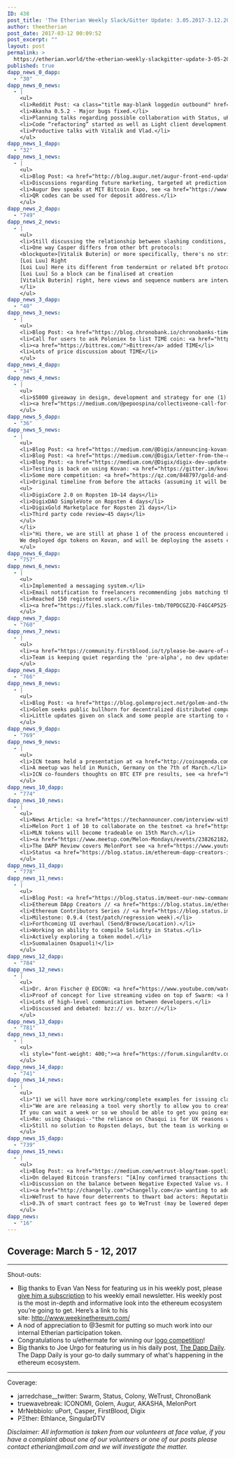 ```yaml
---
ID: 438
post_title: 'The Etherian Weekly Slack/Gitter Update: 3.05.2017-3.12.2017'
author: theetherian
post_date: 2017-03-12 00:09:52
post_excerpt: ""
layout: post
permalink: >
  https://etherian.world/the-etherian-weekly-slackgitter-update-3-05-2017-3-12-2017/
published: true
dapp_news_0_dapp:
  - "30"
dapp_news_0_news:
  - |
    <ul>
    <li>Reddit Post: <a class="title may-blank loggedin outbound" href="https://www.reddit.com/r/ethereum/comments/5yi0qm/akasha_newest_release_052_and_a_quick_update/">AKASHA newest release (0.5.2) and a quick update</a></li>
    <li>Akasha 0.5.2 - Major bugs fixed.</li>
    <li>Planning talks regarding possible collaboration with Status, uPort and SWARM.</li>
    <li>Code “refactoring” started as well as Light client development.</li>
    <li>Productive talks with Vitalik and Vlad.</li>
    </ul>
dapp_news_1_dapp:
  - "32"
dapp_news_1_news:
  - |
    <ul>
    <li>Blog Post: <a href="http://blog.augur.net/augur-front-end-update-march-8th/">AUGUR FRONT-END UPDATE – MARCH 8TH</a></li>
    <li>Discussions regarding future marketing, targeted at prediction market creators in hopes they will in turn promote their created markets.</li>
    <li>Augur Dev speaks at MIT Bitcoin Expo, see <a href="https://www.youtube.com/watch?v=sQDa5jSGFOk&amp;feature=youtu.be&amp;t=11825">video</a>.</li>
    <li>QR codes can be used for deposit address.</li>
    </ul>
dapp_news_2_dapp:
  - "749"
dapp_news_2_news:
  - |
    <ul>
    <li>Still discussing the relationship between slashing conditions, consensus, and finalization of blocks.</li>
    <li>One way Casper differs from other bft protocols:
    <blockquote>[Vitalik Buterin] or more specifically, there's no strict requirement for a block's parent to be finalized before that block can be created
    [Loi Luu] Right
    [Loi Luu] Here its different from tendermint or related bft protocols where the consensus messages can be transferred offline, and the block is only created if it has enough signatures
    [Loi Luu] So a block can be finalised at creation
    [Vitalik Buterin] right, here views and sequence numbers are interwoven</blockquote>
    </li>
    </ul>
dapp_news_3_dapp:
  - "40"
dapp_news_3_news:
  - |
    <ul>
    <li>Blog Post: <a href="https://blog.chronobank.io/chronobanks-time-launches-on-four-exchanges-71c2bb5c989a">ChronoBank’s TIME launches on four exchanges!</a></li>
    <li>Call for users to ask Poloniex to list TIME coin: <a href="https://poloniex.com/coinRequest">https://poloniex.com/coinRequest</a></li>
    <li><a href="https://bittrex.com/">Bittrex</a> added TIME</li>
    <li>Lots of price discussion about TIME</li>
    </ul>
dapp_news_4_dapp:
  - "34"
dapp_news_4_news:
  - |
    <ul>
    <li>$5000 giveaway in design, development and strategy for one (1) Social Change Organization. Any organization making the world a better place can apply. <a href="http://www.thegoodkind.co/launch-giveaway">http://www.thegoodkind.co/launch-giveaway</a></li>
    <li><a href="https://medium.com/@pepoospina/collectiveone-call-for-contributions-5f8918c854d7#.v5kdjxmqa">Call for contributors</a> to CollectiveOne: a method and platform to develop open, decentralized and collaborative projects: projects to which anyone can, potentially, contribute, and which are collectively owned and self-governed by their contributors in proportion to the value of their contributions. A prototype is already <a href="http://www.collectiveone.org/">online</a> with hopes to one day migrate to Colony and Ethereum.</li>
    </ul>
dapp_news_5_dapp:
  - "36"
dapp_news_5_news:
  - |
    <ul>
    <li>Blog Post: <a href="https://medium.com/@Digix/announcing-kovan-a-stable-ethereum-public-testnet-10ac7cb6c85f#.t3kad2xg9">Announcing Kovan — A Stable Ethereum Public Testnet</a></li>
    <li>Blog Post: <a href="https://medium.com/@Digix/letter-from-the-ceo-some-context-regarding-kovan-7b5121adb901#.chymbbfkc">Letter from the CEO — Some Context Regarding Kovan</a></li>
    <li>Blog Post: <a href="https://medium.com/@Digix/digix-dev-update-mar-10-2017-13a209e04649#.5ehanldfw">Digix Dev Update — Mar 10 2017</a></li>
    <li>Testing is back on using Kovan: <a href="https://gitter.im/kovan-testnet/faucet">here is a faucet for test-eth on Kovan</a></li>
    <li>Some more competition: <a href="https://qz.com/848797/gold-and-bitcoin-the-royal-mint-and-cme-group-are-launching-gold-on-a-blockchain/">Britain’s mint is trying to make gold act more like bitcoin</a></li>
    <li>Original timeline from before the attacks (assuming it will be the same now that we're on Kovan--h/t tonymc):
    <ul>
    <li>DigixCore 2.0 on Ropsten 10–14 days</li>
    <li>DigixDAO SimpleVote on Ropsten 4 days</li>
    <li>DigixGold Marketplace for Ropsten 21 days</li>
    <li>Third party code review~45 days</li>
    </ul>
    </li>
    <li>"Hi there, we are still at phase 1 of the process encountered a one week delay[.]
    We deployed dgx tokens on Kovan, and will be deploying the assets contract this week[.] We are still considering options but maker dev themselves seems to be a good choice to review our code as their contract architecture is solid, and have similar experiences like us while building out our smart contracts[.]"--kcchng</li>
    </ul>
dapp_news_6_dapp:
  - "757"
dapp_news_6_news:
  - |
    <ul>
    <li>Implemented a messaging system.</li>
    <li>Email notification to freelancers recommending jobs matching their skills.</li>
    <li>Reached 150 registered users.</li>
    <li><a href="https://files.slack.com/files-tmb/T0PDCGZJQ-F4GC4P525-208b017f35/20170311_223618_1024.png">First testing of Ethlance on Status (Mobile Ethereum)</a>.</li>
    </ul>
dapp_news_7_dapp:
  - "760"
dapp_news_7_news:
  - |
    <ul>
    <li><a href="https://community.firstblood.io/t/please-be-aware-of-recent-scam-attempt/382">There's a fake Auryn out there</a> (he's since been banned).</li>
    <li>Team is keeping quiet regarding the 'pre-alpha', no dev updates this week.</li>
    </ul>
dapp_news_8_dapp:
  - "766"
dapp_news_8_news:
  - |
    <ul>
    <li>Blog Post: <a href="https://blog.golemproject.net/golem-and-the-road-to-brass-990c6d210c8d#.axz8s3fzd">On the Road to Brass</a></li>
    <li>Golem seeks public bullhorn for decentralized distributed computing, see reddit <a href="https://www.reddit.com/r/ethereum/comments/5y0pxe/golem_seeks_public_bullhorn_for_decentralized/">post</a>.</li>
    <li>Little updates given on slack and some people are starting to complain.</li>
    </ul>
dapp_news_9_dapp:
  - "769"
dapp_news_9_news:
  - |
    <ul>
    <li>ICN teams held a presentation at <a href="http://coinagenda.com/">Coinagenda</a>.</li>
    <li>A meetup was held in Munich, Germany on the 7th of March.</li>
    <li>ICN co-founders thoughts on BTC ETF pre results, see <a href="http://www.nasdaq.com/article/to-be-or-not-to-be-that-is-the-big-bitcoin-question-cm758714">article</a>.</li>
    </ul>
dapp_news_10_dapp:
  - "774"
dapp_news_10_news:
  - |
    <ul>
    <li>News Article: <a href="https://techannouncer.com/interview-with-melon-token-launched-a-beta-of-the-software-running-on-an-ethereum-testnet/">Tech Announcer</a></li>
    <li>Melon Port 1 of 10 to collaborate on the testnet <a href="https://medium.com/@Digix/announcing-kovan-a-stable-ethereum-public-testnet-10ac7cb6c85f#.jo7218kkk">Kovan</a>.</li>
    <li>MLN tokens will become tradeable on 15th March.</li>
    <li><a href="https://www.meetup.com/Melon-Mondays/events/238262182/">Meetup</a> starting in London on 20th March, more meetups to come.</li>
    <li>The DAPP Review covers MelonPort see <a href="https://www.youtube.com/watch?v=mVwhRZTrH8k">video</a>.</li>
    <li>Status <a href="https://blog.status.im/ethereum-dapp-creators-issue-01-melonport-eff276233fb6#.3tahzbq00">interview</a>.</li>
    </ul>
dapp_news_11_dapp:
  - "778"
dapp_news_11_news:
  - |
    <ul>
    <li>Blog Post: <a href="https://blog.status.im/meet-our-new-command-designs-7b36388a6d75">Meet our new Command Designs!</a></li>
    <li>Ethereum DApp Creators // <a href="https://blog.status.im/ethereum-dapp-creators-issue-01-melonport-eff276233fb6">Issue #01 Melonport</a></li>
    <li>Ethereum Contributors Series // <a href="https://blog.status.im/ethereum-contributors-series-issue-01-47d557c5452a">Issue #01 ethereumNick</a></li>
    <li>Milestone: 0.9.4 (test/patch/regression week).</li>
    <li>Forthcoming UI overhaul (Send/Browse/Location).</li>
    <li>Working on ability to compile Solidity in Status.</li>
    <li>Actively exploring a token model.</li>
    <li>Suomalainen Osapuoli!</li>
    </ul>
dapp_news_12_dapp:
  - "784"
dapp_news_12_news:
  - |
    <ul>
    <li>Dr. Aron Fischer @ EDCON: <a href="https://www.youtube.com/watch?v=Kc7DUIUYM4k">https://www.youtube.com/watch?v=Kc7DUIUYM4k</a></li>
    <li>Proof of concept for live streaming video on top of Swarm: <a href="https://github.com/livepeer/go-livepeer">https://github.com/livepeer/go-livepeer</a>  <em>(Editors Note: <a href="https://medium.com/@petkanics/introducing-livepeer-a-decentralized-live-video-broadcast-platform-and-crypto-token-protocol-7eb4b1de47ed#.wm4clzpk8">additional article regarding Livepeer</a>).</em></li>
    <li>Lots of high-level communication between developers.</li>
    <li>Discussed and debated: bzz:// vs. bzzr://</li>
    </ul>
dapp_news_13_dapp:
  - "781"
dapp_news_13_news:
  - |
    <ul>
    <li style="font-weight: 400;"><a href="https://forum.singulardtv.com/t/singulardtv-wiki-internal/144"><span style="font-weight: 400;">Will remain in stealth mode, until Q2 2017, when they expect to release the MVP (Rights Management Gateway).</span></a></li>
    </ul>
dapp_news_14_dapp:
  - "741"
dapp_news_14_news:
  - |
    <ul>
    <li>"1) we will have more working/complete examples for issuing claims soon 2) yes typically your app/server will have an uPort identity, 3) and we are currently working on tooling to make these app identities easy to mange."--Zach Ferland</li>
    <li>"We are are releasing a tool very shortly to allow you to create an app identity (really a uport for your app). Your approach looks correct. However you need to a uport registry entry for the app, which is what our tool basically does.
    If you can wait a week or so we should be able to get you going easily. The ropsten issues have delayed the launch of this a bit."--Pelle Braendgaard</li>
    <li>Re: using Chasqui--"the reliance on Chasqui is for UX reasons when interacting with a desktop browser. In the future we expect more and more interactions with dapps to be done through a mobile browser and/or native apps, where the Chasqui server technically is not needed."--Christian Lundkvist</li>
    <li>Still no solution to Ropsten delays, but the team is working on it.</li>
    </ul>
dapp_news_15_dapp:
  - "739"
dapp_news_15_news:
  - |
    <ul>
    <li>Blog Post: <a href="https://medium.com/wetrust-blog/team-spotlight-tom-nash-eb58077d8edd#.83gtt3g7m">Team Spotlight | Tom Nash</a></li>
    <li>On delayed Bitcoin transfers: “[A]ny confirmed transactions that don’t show up on the dashboard, will be credited with the bonus they were in line for at the time of the confirmation. [A]ny unconfirmed transactions won’t be credited with bonus until they are confirmed.” -@tomnash</li>
    <li>Discussion on the balance between Negative Expected Value vs. Positive Expected Utility.</li>
    <li><a href="http://changelly.com">Changelly.com</a> wanting to add TRST after ICO.</li>
    <li>WeTrust to have four deterrents to thwart bad actors: Reputation Risk/Reviews, Legal Risk, Collateral Risk, Smart Contract Bounty (Self-Enforcement). Participants can opt-in to different levels of security. Currently working on implementing Legal Risk and Collateral Risk.</li>
    <li>0.3% of smart contract fees go to WeTrust (may be lowered depending on number of participants).</li>
    </ul>
dapp_news:
  - "16"
---
```

<h2>Coverage: March 5 - 12, 2017</h2>

<hr />

Shout-outs:
<ul>
 	<li>Big thanks to Evan Van Ness for featuring us in his weekly post, please <a href="http://evanvanness.us14.list-manage1.com/subscribe?u=4c6ec57a148e890524b6ac91f&amp;id=7061f7fa65">give him a subscription</a> to his weekly email newsletter. His weekly post is the most in-depth and informative look into the ethereum ecosystem you’re going to get. Here’s a link to his site: <a href="http://www.weekinethereum.com/">http://www.weekinethereum.com/</a></li>
 	<li>A nod of appreciation to @3esmit for putting so much work into our internal Etherian participation token.</li>
 	<li>Congratulations to u/ethermate for winning our <a href="https://www.reddit.com/r/ethereum/comments/5y4djx/the_etherian_logo_competition_1_eth_prize/">logo competition</a>!</li>
 	<li>Big thanks to Joe Urgo for featuring us in his daily post, <a href="https://dappdaily.com/">The Dapp Daily</a>. The Dapp Daily is your go-to daily summary of what's happening in the ethereum ecosystem.</li>
</ul>

<hr />

Coverage:
<ul>
 	<li><span style="font-weight: 400;">jarredchase__twitter: </span> <span style="font-weight: 400;">Swarm, Status, Colony, WeTrust, ChronoBank</span></li>
 	<li><span style="font-weight: 400;">truewavebreak:</span> <span style="font-weight: 400;">ICONOMI, Golem, Augur, AKASHA, MelonPort</span></li>
 	<li><span style="font-weight: 400;">MrNebbiolo: </span> <span style="font-weight: 400;">uPort, Casper, FirstBlood, Digix</span></li>
 	<li><span style="font-weight: 400;">PΞther:</span> <span style="font-weight: 400;">Ethlance, SingularDTV</span></li>
</ul>
<em>Disclaimer: All information is taken from our volunteers at face value, if you have a complaint about one of our volunteers or one of our posts please contact etherian@mail.com and we will investigate the matter.</em>